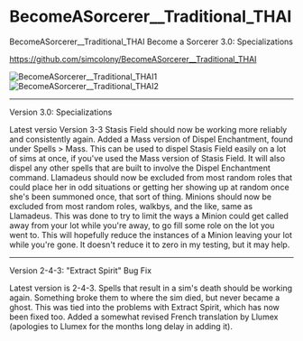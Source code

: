 # BecomeASorcerer__Traditional_THAI
BecomeASorcerer__Traditional_THAI
Become a Sorcerer 3.0: Specializations

https://github.com/simcolony/BecomeASorcerer__Traditional_THAI

![BecomeASorcerer__Traditional_THAI1](https://i.ytimg.com/vi/11zOPO44-8A/maxresdefault.jpg)
![BecomeASorcerer__Traditional_THAI2](http://thumbs.modthesims2.com/img/9/2/9/0/4/2/1/MTS_Triplis-1725232-banner-1.jpg)

------------------------------------------------
Version 3.0: Specializations

Latest versio Version 3-3
Stasis Field should now be working more reliably and consistently again.
Added a Mass version of Dispel Enchantment, found under Spells > Mass. This can be used to dispel Stasis Field easily on a lot of sims at once, if you've used the Mass version of Stasis Field. It will also dispel any other spells that are built to involve the Dispel Enchantment command.
Llamadeus should now be excluded from most random roles that could place her in odd situations or getting her showing up at random once she's been summoned once, that sort of thing.
Minions should now be excluded from most random roles, walkbys, and the like, same as Llamadeus. This was done to try to limit the ways a Minion could get called away from your lot while you're away, to go fill some role on the lot you went to. This will hopefully reduce the instances of a Minion leaving your lot while you're gone. It doesn't reduce it to zero in my testing, but it may help.

----------------------------------------------
Version 2-4-3: "Extract Spirit" Bug Fix

Latest version is 2-4-3.
Spells that result in a sim's death should be working again. Something broke them to where the sim died, but never became a ghost. This was tied into the problems with Extract Spirit, which has now been fixed too.
Added a somewhat revised French translation by Llumex (apologies to Llumex for the months long delay in adding it).

